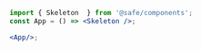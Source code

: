 


```jsx padded
import { Skeleton  } from '@safe/components';
const App = () => <Skeleton />;

<App/>;
```
